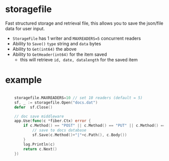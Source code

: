 # storagefile

Fast structured storage and retrieval file, this allows you to save the json/file data for user input.

- `StorageFile` has 1 writer and `MAXREADERS=5` concurrent readers
- Ability to `Save()` `type` string and `data` bytes
- Ability to `Get(int64)` the above
- Ability to `GetHeader(int64)` for the item saved
  - this will retrieve `id, date, datalength` for the saved item

# example

```go

	storagefile.MAXREADERS=10 // set 10 readers (default = 5)
	sf, _ := storagefile.Open("docs.dat")
	defer  sf.Close()

	// doc save middleware
	app.Use(func(c *fiber.Ctx) error {
		if c.Method() == "POST" || c.Method() == "PUT" || c.Method() == "DELETE" {
			// save to docs database
			sf.Save(c.Method()+"|"+c.Path(), c.Body())
		}
		log.Println(c)
		return c.Next()
	})
```

